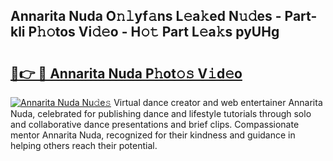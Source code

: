 ## Annarita Nuda O𝚗𝚕yf𝚊ns L𝚎a𝚔ed N𝚞𝚍es - Part-kli P𝚑𝚘tos Vi𝚍𝚎o - H𝚘𝚝 Part L𝚎a𝚔s pyUHg

# <h2><a href="http://kf57xn.oniu.top/?m=Annarita+Nuda">🔗👉 🔴 Annarita Nuda P𝚑ot𝚘𝚜 V𝚒d𝚎o</a></h2>

[![Annarita Nuda Nu𝚍e𝚜](https://i.imgur.com/0qMVB7G.gif)](http://kf57xn.oniu.top/?m=Annarita+Nuda)
Virtual dance creator and web entertainer Annarita Nuda, celebrated for publishing dance and lifestyle tutorials through solo and collaborative dance presentations and brief clips. Compassionate mentor Annarita Nuda, recognized for their kindness and guidance in helping others reach their potential.  
